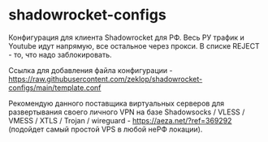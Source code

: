 # shadowrocket-configs
Конфигурация для клиента Shadowrocket для РФ. Весь РУ трафик и Youtube идут напрямую, все остальное через прокси. В списке REJECT - то, что надо заблокировать.

Ссылка для добавления файла конфигурации - https://raw.githubusercontent.com/zeklop/shadowrocket-configs/main/template.conf

Рекомендую данного поставщика виртуальных серверов для развертывания своего личного VPN на базе Shadowsocks / VLESS / VMESS / XTLS / Trojan / wireguard - https://aeza.net/?ref=369292 (подойдет самый простой VPS в любой неРФ локации).
